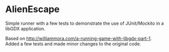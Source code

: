 # AlienEscape
Simple runner with a few tests to demonstrate the use of JUnit/Mockito in a libGDX application.

Based on http://williammora.com/a-running-game-with-libgdx-part-1. 
Added a few tests and made minor changes to the original code.
